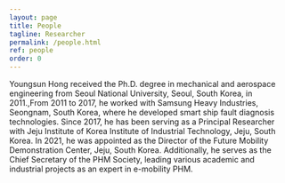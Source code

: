 ```yaml
---
layout: page
title: People
tagline: Researcher
permalink: /people.html
ref: people
order: 0
---
```


Youngsun Hong received the Ph.D. degree in mechanical and aerospace engineering from Seoul National University, Seoul, South Korea, in 2011.,From 2011 to 2017, he worked with Samsung Heavy Industries, Seongnam, South Korea, where he developed smart ship fault diagnosis technologies. Since 2017, he has been serving as a Principal Researcher with Jeju Institute of Korea Institute of Industrial Technology, Jeju, South Korea. In 2021, he was appointed as the Director of the Future Mobility Demonstration Center, Jeju, South Korea. Additionally, he serves as the Chief Secretary of the PHM Society, leading various academic and industrial projects as an expert in e-mobility PHM.
